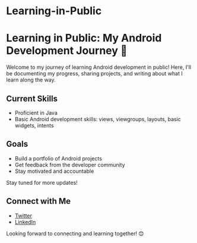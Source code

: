 # Learning-in-Public
# Learning in Public: My Android Development Journey 🚀

Welcome to my journey of learning Android development in public! Here, I'll be documenting my progress, sharing projects, and writing about what I learn along the way.

## Current Skills
- Proficient in Java
- Basic Android development skills: views, viewgroups, layouts, basic widgets, intents

## Goals
- Build a portfolio of Android projects
- Get feedback from the developer community
- Stay motivated and accountable

Stay tuned for more updates!

## Connect with Me
- [Twitter](https://x.com/kaifali744)
- [LinkedIn]([https://www.linkedin.com/in/yourusername](https://www.linkedin.com/in/mohammad-kaif-ali-3a19671a0/))

Looking forward to connecting and learning together! 😊
